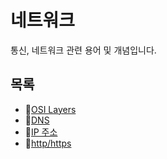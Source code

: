 # 네트워크
통신, 네트워크 관련 용어 및 개념입니다.

## 목록
- 📝[OSI Layers](osi_layers.md)
- 📝[DNS](dns.md)
- 📝[IP 주소](ip_address.md)
- 📝[http/https](https.md)
